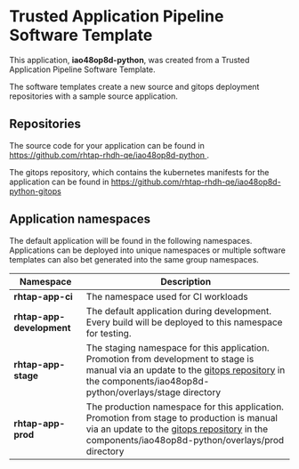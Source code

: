 # Trusted Application Pipeline Software Template

This application, **iao48op8d-python**, was created from a Trusted Application Pipeline Software Template.

The software templates create a new source and gitops deployment repositories with a sample source application. 

## Repositories

The source code for your application can be found in [https://github.com/rhtap-rhdh-qe/iao48op8d-python ](https://github.com/rhtap-rhdh-qe/iao48op8d-python ).
 
The gitops repository, which contains the kubernetes manifests for the application can be found in 
[https://github.com/rhtap-rhdh-qe/iao48op8d-python-gitops ](https://github.com/rhtap-rhdh-qe/iao48op8d-python-gitops ) 

## Application namespaces 

The default application will be found in the following namespaces. Applications can be deployed into unique namespaces or multiple software templates can also bet generated into the same group namespaces.  

|  Namespace   |  Description   |  
| -------- | -------- |
| **rhtap-app-ci** | The namespace used for CI workloads |
| **rhtap-app-development** | The default application during development. Every build will be deployed to this namespace for testing. |
| **rhtap-app-stage** | The staging namespace for this application. Promotion from development to stage is manual via an update to the [gitops repository](https://github.com/rhtap-rhdh-qe/iao48op8d-python-gitops ) in the components/iao48op8d-python/overlays/stage directory |
| **rhtap-app-prod** | The production namespace for this application. Promotion from stage to production is manual via an update to the [gitops repository](https://github.com/rhtap-rhdh-qe/iao48op8d-python-gitops ) in the components/iao48op8d-python/overlays/prod directory |